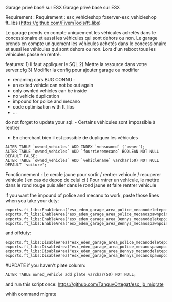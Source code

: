  Garage privé basé sur ESX	 Garage privé basé sur ESX
 
  
  Requirement : 	 Requirement : 
 esx_vehicleshop	 fxserver-esx_vehicleshop
 ft_libs (https://github.com/FivemTools/ft_libs)	
 
  
  Le garage prends en compte uniquement les véhicules achetés dans le concessionaire et aussi les véhicules qui sont dehors ou non.	 Le garage prends en compte uniquement les véhicules achetés dans le concessionaire et aussi les véhicules qui sont dehors ou non.
 Lors d'un reboot tous les véhicules passe en rentré.
 
  
  features:	 1) Il faut appliquer le SQL
 2) Mettre la resource dans votre server.cfg
 3) Modifier la config pour ajouter garage ou modifier
 
  
  - renaming cars	 BUG CONNU :
 - an exited vehicle can not be out again	
 - only ownled vehicles can be inside	
 - no vehicle duplication	
 - impound for police and mecano	
 - code optimisation with ft_libs	
 - ...	
 
  
  do not forget to update your sql:	 - Certains véhicules sont impossible à rentrer
 - En cherchant bien il est possible de dupliquer les véhicules
 
  
 ```
 ALTER TABLE `owned_vehicles` ADD INDEX `vehsowned` (`owner`);	
 ALTER TABLE `owned_vehicles` ADD `fourrieremecano` BOOLEAN NOT NULL DEFAULT FALSE;	
 ALTER TABLE `owned_vehicles` ADD `vehiclename` varchar(50) NOT NULL DEFAULT 'voiture';	
 ```	
 
  
 Fonctionnement :
 Le cercle jaune pour sortir / rentrer vehicule / recuperer vehicule ( en cas de depop de celui ci )
 Pour rntrer un vehicule, le mettre dans le rond rouge puis aller dans le rond jaune et faire rentrer vehicule
  
if you want the impound of police and mecano to work, paste those lines when you take your duty:	

```	  	
exports.ft_libs:EnableArea("esx_eden_garage_area_police_mecanodeletepoint")	
exports.ft_libs:EnableArea("esx_eden_garage_area_police_mecanospawnpoint")	  	
exports.ft_libs:EnableArea("esx_eden_garage_area_Bennys_mecanodeletepoint")	
exports.ft_libs:EnableArea("esx_eden_garage_area_Bennys_mecanospawnpoint")	
```	

and offduty:	
```	
exports.ft_libs:DisableArea("esx_eden_garage_area_police_mecanodeletepoint")	
exports.ft_libs:DisableArea("esx_eden_garage_area_police_mecanospawnpoint")	  	
exports.ft_libs:DisableArea("esx_eden_garage_area_Bennys_mecanodeletepoint")	
exports.ft_libs:DisableArea("esx_eden_garage_area_Bennys_mecanospawnpoint")	
```
 
#UPDATE
if you haven't plate column:
```
ALTER TABLE owned_vehicle add plate varchar(50) NOT NULL;
```
and run this script once:
https://github.com/TanguyOrtegat/esx_jb_migrate

whith command migrate

